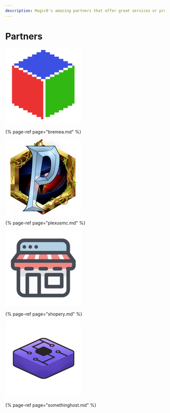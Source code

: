 ```yaml
---
description: Magic8's amazing partners that offer great services or products.
---
```


# Partners

![](../../.gitbook/assets/bremea.png)

{% page-ref page="bremea.md" %}

![](../../.gitbook/assets/plexusmc.png)

{% page-ref page="plexusmc.md" %}

![](../../.gitbook/assets/shopery.png)

{% page-ref page="shopery.md" %}

![](../../.gitbook/assets/somethinghostsmall.png)

{% page-ref page="somethinghost.md" %}

